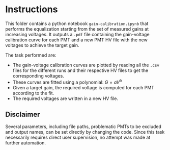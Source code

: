 # Instructions

This folder contains a python notebook `gain-calibration.ipynb` that performs the equalization starting from the set of measured gains at increasing voltages.
It outputs a `.pdf` file containing the gain-voltage calibration curve for each PMT and a new PMT HV file with the new voltages to achieve the target gain.

The task performed are:
* The gain-voltage calibration curves are plotted by reading all the `.csv` files for the different runs and their respective HV files to get the corresponding voltages.
* These curves are fitted using a polynomial: $G= a V^b$
* Given a target gain, the required voltage is computed for each PMT according to the fit.
* The required voltages are written in a new HV file. 

## Disclaimer 
Several parameters, including file paths, problematic PMTs to be excluded and output names, can be set directly by changing the code.
Since this task necessarily requires direct user supervision, no attempt was made at further automation.

